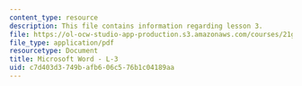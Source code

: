 ```yaml
---
content_type: resource
description: This file contains information regarding lesson 3.
file: https://ol-ocw-studio-app-production.s3.amazonaws.com/courses/21g-110-chinese-iv-streamlined-spring-2004/c7d403d3749bafb606c576b1c04189aa_MIT21G_110S04_L3.pdf
file_type: application/pdf
resourcetype: Document
title: Microsoft Word - L-3
uid: c7d403d3-749b-afb6-06c5-76b1c04189aa
---
```

